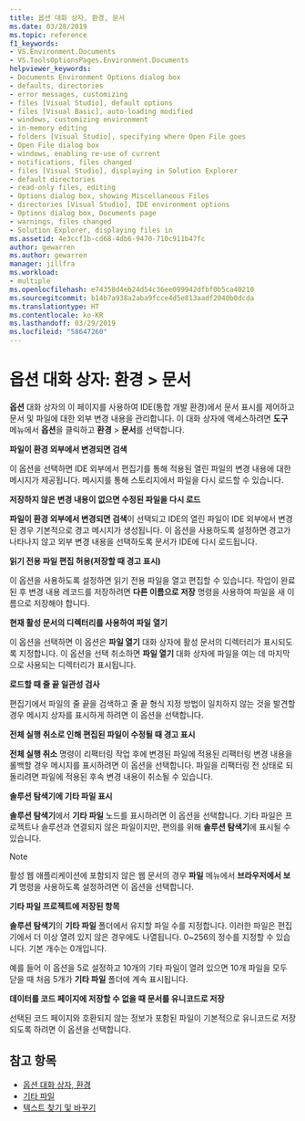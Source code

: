 ```yaml
---
title: 옵션 대화 상자, 환경, 문서
ms.date: 03/28/2019
ms.topic: reference
f1_keywords:
- VS.Environment.Documents
- VS.ToolsOptionsPages.Environment.Documents
helpviewer_keywords:
- Documents Environment Options dialog box
- defaults, directories
- error messages, customizing
- files [Visual Studio], default options
- files [Visual Basic], auto-loading modified
- windows, customizing environment
- in-memory editing
- folders [Visual Studio], specifying where Open File goes
- Open File dialog box
- windows, enabling re-use of current
- notifications, files changed
- files [Visual Studio], displaying in Solution Explorer
- default directories
- read-only files, editing
- Options dialog box, showing Miscellaneous Files
- directories [Visual Studio], IDE environment options
- Options dialog box, Documents page
- warnings, files changed
- Solution Explorer, displaying files in
ms.assetid: 4e3ccf1b-cd68-4db6-9470-710c911b47fc
author: gewarren
ms.author: gewarren
manager: jillfra
ms.workload:
- multiple
ms.openlocfilehash: e74358d4eb24d54c36ee099942dfbf0b5ca40210
ms.sourcegitcommit: b14b7a938a2aba9fcce4d5e813aadf2040b0dcda
ms.translationtype: HT
ms.contentlocale: ko-KR
ms.lasthandoff: 03/29/2019
ms.locfileid: "58647260"
---
```

# <a name="options-dialog-box-environment--documents"></a>옵션 대화 상자: 환경 \> 문서

**옵션** 대화 상자의 이 페이지를 사용하여 IDE(통합 개발 환경)에서 문서 표시를 제어하고 문서 및 파일에 대한 외부 변경 내용을 관리합니다. 이 대화 상자에 액세스하려면 **도구** 메뉴에서 **옵션**을 클릭하고 **환경** > **문서**를 선택합니다.

**파일이 환경 외부에서 변경되면 검색**

이 옵션을 선택하면 IDE 외부에서 편집기를 통해 적용된 열린 파일의 변경 내용에 대한 메시지가 제공됩니다. 메시지를 통해 스토리지에서 파일을 다시 로드할 수 있습니다.

**저장하지 않은 변경 내용이 없으면 수정된 파일을 다시 로드**

**파일이 환경 외부에서 변경되면 검색**이 선택되고 IDE의 열린 파일이 IDE 외부에서 변경된 경우 기본적으로 경고 메시지가 생성됩니다. 이 옵션을 사용하도록 설정하면 경고가 나타나지 않고 외부 변경 내용을 선택하도록 문서가 IDE에 다시 로드됩니다.

**읽기 전용 파일 편집 허용(저장할 때 경고 표시)**

이 옵션을 사용하도록 설정하면 읽기 전용 파일을 열고 편집할 수 있습니다. 작업이 완료된 후 변경 내용 레코드를 저장하려면 **다른 이름으로 저장** 명령을 사용하여 파일을 새 이름으로 저장해야 합니다.

**현재 활성 문서의 디렉터리를 사용하여 파일 열기**

이 옵션을 선택하면 이 옵션은 **파일 열기** 대화 상자에 활성 문서의 디렉터리가 표시되도록 지정합니다. 이 옵션을 선택 취소하면 **파일 열기** 대화 상자에 파일을 여는 데 마지막으로 사용되는 디렉터리가 표시됩니다.

**로드할 때 줄 끝 일관성 검사**

편집기에서 파일의 줄 끝을 검색하고 줄 끝 형식 지정 방법이 일치하지 않는 것을 발견할 경우 메시지 상자를 표시하게 하려면 이 옵션을 선택합니다.

**전체 실행 취소로 인해 편집된 파일이 수정될 때 경고 표시**

**전체 실행 취소** 명령이 리팩터링 작업 후에 변경된 파일에 적용된 리팩터링 변경 내용을 롤백할 경우 메시지를 표시하려면 이 옵션을 선택합니다. 파일을 리팩터링 전 상태로 되돌리려면 파일에 적용된 후속 변경 내용이 취소될 수 있습니다.

**솔루션 탐색기에 기타 파일 표시**

**솔루션 탐색기**에서 **기타 파일** 노드를 표시하려면 이 옵션을 선택합니다. 기타 파일은 프로젝트나 솔루션과 연결되지 않은 파일이지만, 편의를 위해 **솔루션 탐색기**에 표시될 수 있습니다.

> [!NOTE]
> 활성 웹 애플리케이션에 포함되지 않은 웹 문서의 경우 **파일** 메뉴에서 **브라우저에서 보기** 명령을 사용하도록 설정하려면 이 옵션을 선택합니다.

**기타 파일 프로젝트에 저장된 항목**

**솔루션 탐색기**의 **기타 파일** 폴더에서 유지할 파일 수를 지정합니다. 이러한 파일은 편집기에서 더 이상 열려 있지 않은 경우에도 나열됩니다. 0~256의 정수를 지정할 수 있습니다. 기본 개수는 0개입니다.

예를 들어 이 옵션을 5로 설정하고 10개의 기타 파일이 열려 있으면 10개 파일을 모두 닫을 때 처음 5개가 **기타 파일** 폴더에 계속 표시됩니다.

**데이터를 코드 페이지에 저장할 수 없을 때 문서를 유니코드로 저장**

선택된 코드 페이지와 호환되지 않는 정보가 포함된 파일이 기본적으로 유니코드로 저장되도록 하려면 이 옵션을 선택합니다.

## <a name="see-also"></a>참고 항목

- [옵션 대화 상자, 환경](../../ide/reference/environment-options-dialog-box.md)
- [기타 파일](../../ide/reference/miscellaneous-files.md)
- [텍스트 찾기 및 바꾸기](../../ide/finding-and-replacing-text.md)